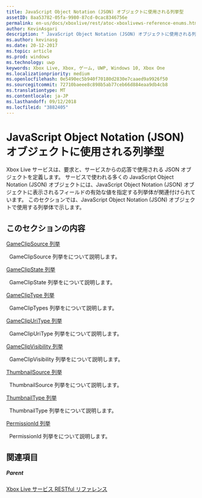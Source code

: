 ```yaml
---
title: JavaScript Object Notation (JSON) オブジェクトに使用される列挙型
assetID: 8aa53782-05fa-9980-87cd-0cac8346756e
permalink: en-us/docs/xboxlive/rest/atoc-xboxlivews-reference-enums.html
author: KevinAsgari
description: " JavaScript Object Notation (JSON) オブジェクトに使用される列挙型"
ms.author: kevinasg
ms.date: 20-12-2017
ms.topic: article
ms.prod: windows
ms.technology: uwp
keywords: Xbox Live, Xbox, ゲーム, UWP, Windows 10, Xbox One
ms.localizationpriority: medium
ms.openlocfilehash: 0e5490ec5b940f70180d2830e7caaed9a9926f50
ms.sourcegitcommit: 72710baeee8c898b5ab77ceb66d884eaa9db4cb8
ms.translationtype: MT
ms.contentlocale: ja-JP
ms.lasthandoff: 09/12/2018
ms.locfileid: "3882405"
---
```

# <a name="enumerations-used-in-javascript-object-notation-json-objects"></a>JavaScript Object Notation (JSON) オブジェクトに使用される列挙型
 
Xbox Live サービスは、要求と、サービスからの応答で使用される JSON オブジェクトを定義します。 サービスで使われる多くの JavaScript Object Notation (JSON) オブジェクトには、JavaScript Object Notation (JSON) オブジェクトに表示されるフィールドの有効な値を指定する列挙体が関連付けられています。 このセクションでは、JavaScript Object Notation (JSON) オブジェクトで使用する列挙体で示します。 
 
<a id="ID4EJB"></a>

 
## <a name="in-this-section"></a>このセクションの内容

[GameClipSource 列挙](gvr-enum-gameclipsource.md)

&nbsp;&nbsp;GameClipSource 列挙をについて説明します。 

[GameClipState 列挙](gvr-enum-gameclipstate.md)

&nbsp;&nbsp;GameClipState 列挙をについて説明します。 

[GameClipType 列挙](gvr-enum-gamecliptypes.md)

&nbsp;&nbsp;GameClipTypes 列挙をについて説明します。 

[GameClipUriType 列挙](gvr-enum-gameclipuritype.md)

&nbsp;&nbsp;GameClipUriType 列挙をについて説明します。 

[GameClipVisibility 列挙](gvr-enum-gameclipvisibility.md)

&nbsp;&nbsp;GameClipVisibility 列挙をについて説明します。 

[ThumbnailSource 列挙](gvr-enum-thumbnailsource.md)

&nbsp;&nbsp;ThumbnailSource 列挙をについて説明します。 

[ThumbnailType 列挙](gvr-enum-thumbnailtype.md)

&nbsp;&nbsp;ThumbnailType 列挙をについて説明します。 

[PermissionId 列挙](privacy-enum-permissionid.md)

&nbsp;&nbsp;PermissionId 列挙をについて説明します。 
 
<a id="ID4EGC"></a>

 
## <a name="see-also"></a>関連項目
 
<a id="ID4EIC"></a>

 
##### <a name="parent"></a>Parent 

[Xbox Live サービス RESTful リファレンス](../atoc-xboxlivews-reference.md)

   